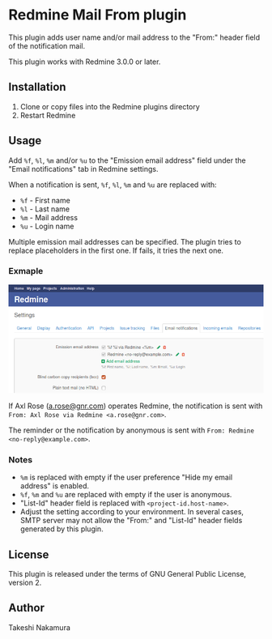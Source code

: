 # Redmine Mail From plugin

This plugin adds user name and/or mail address to the "From:" header field of the notification mail.

This plugin works with Redmine 3.0.0 or later.

## Installation

1. Clone or copy files into the Redmine plugins directory
2. Restart Redmine

## Usage

Add `%f`, `%l`, `%m` and/or `%u` to the "Emission email address" field under the "Email notifications" tab in Redmine settings.

When a notification is sent, `%f`, `%l`, `%m` and `%u` are replaced with:
* `%f` - First name
* `%l` - Last name
* `%m` - Mail address
* `%u` - Login name

Multiple emission mail addresses can be specified.
The plugin tries to replace placeholders in the first one.
If fails, it tries the next one.

### Exmaple

![Setting example](doc/img/setting-example.png)

If Axl Rose (a.rose@gnr.com) operates Redmine, the notification is sent with `From: Axl Rose via Redmine <a.rose@gnr.com>`.

The reminder or the notification by anonymous is sent with
`From: Redmine <no-reply@example.com>`.

### Notes

* `%m` is replaced with empty if the user preference "Hide my email address" is enabled.
* `%f`, `%m` and `%u` are replaced with empty if the user is anonymous.
* "List-Id" header field is replaced with `<project-id.host-name>`.
* Adjust the setting according to your environment.
In several cases, SMTP server may not allow the "From:" and "List-Id" header
fields generated by this plugin.

## License

This plugin is released under the terms of GNU General Public License, version 2.

## Author

Takeshi Nakamura
